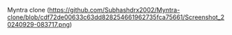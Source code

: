Myntra clone (https://github.com/Subhashdrx2002/Myntra-clone/blob/cdf72de00633c63dd828254661962735fca75661/Screenshot_20240929-083717.png)
